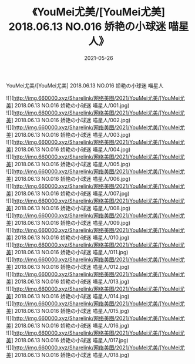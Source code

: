 ﻿---
layout: post
title:  《YouMei尤美/[YouMei尤美] 2018.06.13 NO.016 娇艳の小球迷 喵星人》
date:   2021-05-26
img: http://img.660000.xyz/Sharelink/网络美图/2021/YouMei尤美/[YouMei尤美] 2018.06.13 NO.016 娇艳の小球迷 喵星人/000.jpg
categories: [美女, 清纯, 唯美]
---

YouMei尤美/[YouMei尤美] 2018.06.13 NO.016 娇艳の小球迷 喵星人

 ![](http://img.660000.xyz/Sharelink/网络美图/2021/YouMei尤美/[YouMei尤美] 2018.06.13 NO.016 娇艳の小球迷 喵星人/001.jpg) <br>![](http://img.660000.xyz/Sharelink/网络美图/2021/YouMei尤美/[YouMei尤美] 2018.06.13 NO.016 娇艳の小球迷 喵星人/002.jpg) <br>![](http://img.660000.xyz/Sharelink/网络美图/2021/YouMei尤美/[YouMei尤美] 2018.06.13 NO.016 娇艳の小球迷 喵星人/003.jpg) <br>![](http://img.660000.xyz/Sharelink/网络美图/2021/YouMei尤美/[YouMei尤美] 2018.06.13 NO.016 娇艳の小球迷 喵星人/004.jpg) <br>![](http://img.660000.xyz/Sharelink/网络美图/2021/YouMei尤美/[YouMei尤美] 2018.06.13 NO.016 娇艳の小球迷 喵星人/005.jpg) <br>![](http://img.660000.xyz/Sharelink/网络美图/2021/YouMei尤美/[YouMei尤美] 2018.06.13 NO.016 娇艳の小球迷 喵星人/006.jpg) <br>![](http://img.660000.xyz/Sharelink/网络美图/2021/YouMei尤美/[YouMei尤美] 2018.06.13 NO.016 娇艳の小球迷 喵星人/007.jpg) <br>![](http://img.660000.xyz/Sharelink/网络美图/2021/YouMei尤美/[YouMei尤美] 2018.06.13 NO.016 娇艳の小球迷 喵星人/008.jpg) <br>![](http://img.660000.xyz/Sharelink/网络美图/2021/YouMei尤美/[YouMei尤美] 2018.06.13 NO.016 娇艳の小球迷 喵星人/009.jpg) <br>![](http://img.660000.xyz/Sharelink/网络美图/2021/YouMei尤美/[YouMei尤美] 2018.06.13 NO.016 娇艳の小球迷 喵星人/010.jpg) <br>![](http://img.660000.xyz/Sharelink/网络美图/2021/YouMei尤美/[YouMei尤美] 2018.06.13 NO.016 娇艳の小球迷 喵星人/011.jpg) <br>![](http://img.660000.xyz/Sharelink/网络美图/2021/YouMei尤美/[YouMei尤美] 2018.06.13 NO.016 娇艳の小球迷 喵星人/012.jpg) <br>![](http://img.660000.xyz/Sharelink/网络美图/2021/YouMei尤美/[YouMei尤美] 2018.06.13 NO.016 娇艳の小球迷 喵星人/013.jpg) <br>![](http://img.660000.xyz/Sharelink/网络美图/2021/YouMei尤美/[YouMei尤美] 2018.06.13 NO.016 娇艳の小球迷 喵星人/014.jpg) <br>![](http://img.660000.xyz/Sharelink/网络美图/2021/YouMei尤美/[YouMei尤美] 2018.06.13 NO.016 娇艳の小球迷 喵星人/015.jpg) <br>![](http://img.660000.xyz/Sharelink/网络美图/2021/YouMei尤美/[YouMei尤美] 2018.06.13 NO.016 娇艳の小球迷 喵星人/016.jpg) <br>![](http://img.660000.xyz/Sharelink/网络美图/2021/YouMei尤美/[YouMei尤美] 2018.06.13 NO.016 娇艳の小球迷 喵星人/017.jpg) <br>![](http://img.660000.xyz/Sharelink/网络美图/2021/YouMei尤美/[YouMei尤美] 2018.06.13 NO.016 娇艳の小球迷 喵星人/018.jpg) <br>